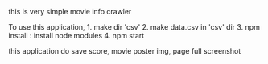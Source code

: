 this is very simple movie info crawler

To use this application,
    1. make dir 'csv'
    2. make data.csv in 'csv' dir
    3. npm install : install node modules
    4. npm start


this application do
    save score, movie poster img, page full screenshot